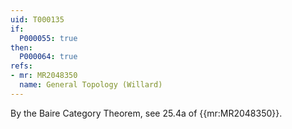```yaml
---
uid: T000135
if:
  P000055: true
then:
  P000064: true
refs:
- mr: MR2048350
  name: General Topology (Willard)
---
```


By the Baire Category Theorem, see 25.4a of {{mr:MR2048350}}.
